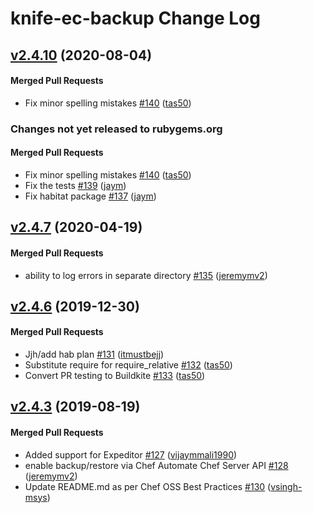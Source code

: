 # knife-ec-backup Change Log

<!-- latest_release 2.4.10 -->
## [v2.4.10](https://github.com/chef/knife-ec-backup/tree/v2.4.10) (2020-08-04)

#### Merged Pull Requests
- Fix minor spelling mistakes [#140](https://github.com/chef/knife-ec-backup/pull/140) ([tas50](https://github.com/tas50))
<!-- latest_release -->

<!-- release_rollup since=2.4.7 -->
### Changes not yet released to rubygems.org

#### Merged Pull Requests
- Fix minor spelling mistakes [#140](https://github.com/chef/knife-ec-backup/pull/140) ([tas50](https://github.com/tas50)) <!-- 2.4.10 -->
- Fix the tests [#139](https://github.com/chef/knife-ec-backup/pull/139) ([jaym](https://github.com/jaym)) <!-- 2.4.9 -->
- Fix habitat package [#137](https://github.com/chef/knife-ec-backup/pull/137) ([jaym](https://github.com/jaym)) <!-- 2.4.8 -->
<!-- release_rollup -->

<!-- latest_stable_release -->
## [v2.4.7](https://github.com/chef/knife-ec-backup/tree/v2.4.7) (2020-04-19)

#### Merged Pull Requests
- ability to log errors in separate directory [#135](https://github.com/chef/knife-ec-backup/pull/135) ([jeremymv2](https://github.com/jeremymv2))
<!-- latest_stable_release -->

## [v2.4.6](https://github.com/chef/knife-ec-backup/tree/v2.4.6) (2019-12-30)

#### Merged Pull Requests
- Jjh/add hab plan [#131](https://github.com/chef/knife-ec-backup/pull/131) ([itmustbejj](https://github.com/itmustbejj))
- Substitute require for require_relative [#132](https://github.com/chef/knife-ec-backup/pull/132) ([tas50](https://github.com/tas50))
- Convert PR testing to Buildkite [#133](https://github.com/chef/knife-ec-backup/pull/133) ([tas50](https://github.com/tas50))

## [v2.4.3](https://github.com/chef/knife-ec-backup/tree/v2.4.3) (2019-08-19)

#### Merged Pull Requests
- Added support for Expeditor [#127](https://github.com/chef/knife-ec-backup/pull/127) ([vijaymmali1990](https://github.com/vijaymmali1990))
- enable backup/restore via Chef Automate Chef Server API [#128](https://github.com/chef/knife-ec-backup/pull/128) ([jeremymv2](https://github.com/jeremymv2))
- Update README.md as per Chef OSS Best Practices [#130](https://github.com/chef/knife-ec-backup/pull/130) ([vsingh-msys](https://github.com/vsingh-msys))